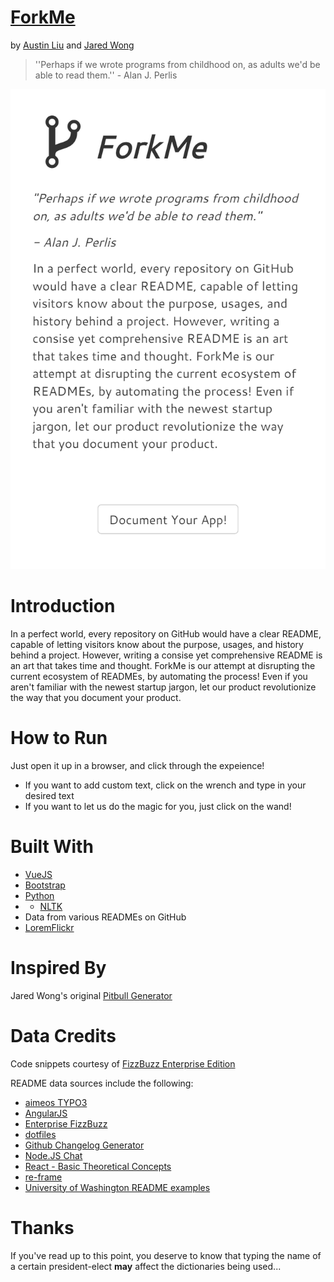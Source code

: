 # [ForkMe](https://aliu139.github.io/forkme/)
by [Austin Liu](https://github.com/aliu139) and [Jared Wong](https://github.com/techlover10)

> ''Perhaps if we wrote programs from childhood on, as adults we'd be able to read them.'' - Alan J. Perlis 

![ForkMe](forkme.png "ForkMe")

# Introduction
In a perfect world, every repository on GitHub would have a clear README, capable of letting visitors know about the purpose, usages, and history behind a project. However, writing a consise yet comprehensive README is an art that takes time and thought. ForkMe is our attempt at disrupting the current ecosystem of READMEs, by automating the process! Even if you aren't familiar with the newest startup jargon, let our product revolutionize the way that you document your product.

# How to Run
Just open it up in a browser, and click through the expeience!
* If you want to add custom text, click on the wrench and type in your desired text
* If you want to let us do the magic for you, just click on the wand!

# Built With
* [VueJS](https://vuejs.org/)
* [Bootstrap](http://getbootstrap.com/)
* [Python](https://www.python.org/)
* * [NLTK](http://www.nltk.org/)
* Data from various READMEs on GitHub
* [LoremFlickr](http://loremflickr.com/)

# Inspired By
Jared Wong's original [Pitbull Generator](https://github.com/techlover10/PitbullGenerator)

# Data Credits
Code snippets courtesy of [FizzBuzz Enterprise Edition](https://github.com/EnterpriseQualityCoding/FizzBuzzEnterpriseEdition)

README data sources include the following:
* [aimeos TYPO3](https://github.com/aimeos/aimeos-typo3/blob/master/README.md)
* [AngularJS](https://github.com/angular/angular.js/blob/master/README.md)
* [Enterprise FizzBuzz](https://github.com/EnterpriseQualityCoding/FizzBuzzEnterpriseEdition/blob/master/README.md)
* [dotfiles](https://github.com/b4b4r07/dotfiles/blob/master/README.md)
* [Github Changelog Generator](https://github.com/skywinder/github-changelog-generator/blob/master/README.md)
* [Node.JS Chat](https://github.com/IgorAntun/node-chat/blob/master/README.md)
* [React - Basic Theoretical Concepts](https://github.com/reactjs/react-basic/blob/master/README.md)
* [re-frame](https://github.com/Day8/re-frame/blob/master/README.md)
* [University of Washington README examples](https://courses.cs.washington.edu/courses/cse326/02wi/homework/hw5/good-readmes.html)

# Thanks
If you've read up to this point, you deserve to know that typing the name of a certain president-elect **may** affect the dictionaries being used...
